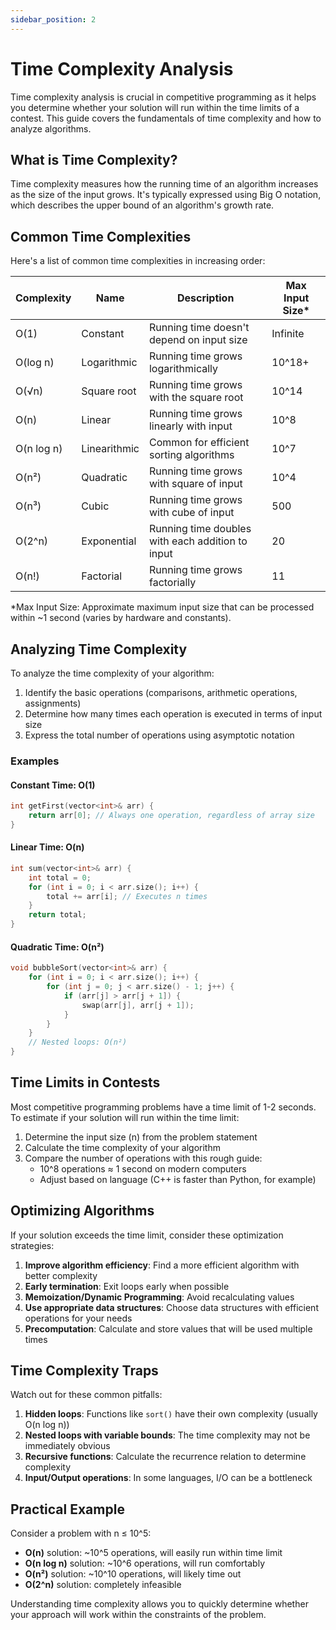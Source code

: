 ```yaml
---
sidebar_position: 2
---
```


# Time Complexity Analysis

Time complexity analysis is crucial in competitive programming as it helps you determine whether your solution will run within the time limits of a contest. This guide covers the fundamentals of time complexity and how to analyze algorithms.

## What is Time Complexity?

Time complexity measures how the running time of an algorithm increases as the size of the input grows. It's typically expressed using Big O notation, which describes the upper bound of an algorithm's growth rate.

## Common Time Complexities

Here's a list of common time complexities in increasing order:

| Complexity | Name         | Description                                      | Max Input Size\* |
| ---------- | ------------ | ------------------------------------------------ | ---------------- |
| O(1)       | Constant     | Running time doesn't depend on input size        | Infinite         |
| O(log n)   | Logarithmic  | Running time grows logarithmically               | 10^18+           |
| O(√n)      | Square root  | Running time grows with the square root          | 10^14            |
| O(n)       | Linear       | Running time grows linearly with input           | 10^8             |
| O(n log n) | Linearithmic | Common for efficient sorting algorithms          | 10^7             |
| O(n²)      | Quadratic    | Running time grows with square of input          | 10^4             |
| O(n³)      | Cubic        | Running time grows with cube of input            | 500              |
| O(2^n)     | Exponential  | Running time doubles with each addition to input | 20               |
| O(n!)      | Factorial    | Running time grows factorially                   | 11               |

\*Max Input Size: Approximate maximum input size that can be processed within ~1 second (varies by hardware and constants).

## Analyzing Time Complexity

To analyze the time complexity of your algorithm:

1. Identify the basic operations (comparisons, arithmetic operations, assignments)
2. Determine how many times each operation is executed in terms of input size
3. Express the total number of operations using asymptotic notation

### Examples

#### Constant Time: O(1)

```cpp
int getFirst(vector<int>& arr) {
    return arr[0]; // Always one operation, regardless of array size
}
```

#### Linear Time: O(n)

```cpp
int sum(vector<int>& arr) {
    int total = 0;
    for (int i = 0; i < arr.size(); i++) {
        total += arr[i]; // Executes n times
    }
    return total;
}
```

#### Quadratic Time: O(n²)

```cpp
void bubbleSort(vector<int>& arr) {
    for (int i = 0; i < arr.size(); i++) {
        for (int j = 0; j < arr.size() - 1; j++) {
            if (arr[j] > arr[j + 1]) {
                swap(arr[j], arr[j + 1]);
            }
        }
    }
    // Nested loops: O(n²)
}
```

## Time Limits in Contests

Most competitive programming problems have a time limit of 1-2 seconds. To estimate if your solution will run within the time limit:

1. Determine the input size (n) from the problem statement
2. Calculate the time complexity of your algorithm
3. Compare the number of operations with this rough guide:
   - 10^8 operations ≈ 1 second on modern computers
   - Adjust based on language (C++ is faster than Python, for example)

## Optimizing Algorithms

If your solution exceeds the time limit, consider these optimization strategies:

1. **Improve algorithm efficiency**: Find a more efficient algorithm with better complexity
2. **Early termination**: Exit loops early when possible
3. **Memoization/Dynamic Programming**: Avoid recalculating values
4. **Use appropriate data structures**: Choose data structures with efficient operations for your needs
5. **Precomputation**: Calculate and store values that will be used multiple times

## Time Complexity Traps

Watch out for these common pitfalls:

1. **Hidden loops**: Functions like `sort()` have their own complexity (usually O(n log n))
2. **Nested loops with variable bounds**: The time complexity may not be immediately obvious
3. **Recursive functions**: Calculate the recurrence relation to determine complexity
4. **Input/Output operations**: In some languages, I/O can be a bottleneck

## Practical Example

Consider a problem with n ≤ 10^5:

- **O(n)** solution: ~10^5 operations, will easily run within time limit
- **O(n log n)** solution: ~10^6 operations, will run comfortably
- **O(n²)** solution: ~10^10 operations, will likely time out
- **O(2^n)** solution: completely infeasible

Understanding time complexity allows you to quickly determine whether your approach will work within the constraints of the problem.

